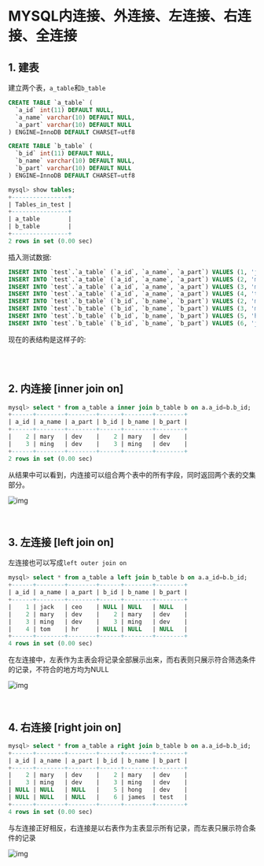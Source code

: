 # **MYSQL内连接、外连接、左连接、右连接、全连接**

## **1. 建表**

建立两个表，`a_table`和`b_table`

```sql
CREATE TABLE `a_table` (
  `a_id` int(11) DEFAULT NULL,
  `a_name` varchar(10) DEFAULT NULL,
  `a_part` varchar(10) DEFAULT NULL
) ENGINE=InnoDB DEFAULT CHARSET=utf8

CREATE TABLE `b_table` (
  `b_id` int(11) DEFAULT NULL,
  `b_name` varchar(10) DEFAULT NULL,
  `b_part` varchar(10) DEFAULT NULL
) ENGINE=InnoDB DEFAULT CHARSET=utf8
```

```sql
mysql> show tables;
+----------------+
| Tables_in_test |
+----------------+
| a_table        |
| b_table        |
+----------------+
2 rows in set (0.00 sec)
```

插入测试数据:

```sql
INSERT INTO `test`.`a_table` (`a_id`, `a_name`, `a_part`) VALUES (1, 'jack', 'ceo');
INSERT INTO `test`.`a_table` (`a_id`, `a_name`, `a_part`) VALUES (2, 'mary', 'dev');
INSERT INTO `test`.`a_table` (`a_id`, `a_name`, `a_part`) VALUES (3, 'ming', 'dev');
INSERT INTO `test`.`a_table` (`a_id`, `a_name`, `a_part`) VALUES (4, 'tom', 'hr');
INSERT INTO `test`.`b_table` (`b_id`, `b_name`, `b_part`) VALUES (2, 'mary', 'dev');
INSERT INTO `test`.`b_table` (`b_id`, `b_name`, `b_part`) VALUES (3, 'ming', 'dev');
INSERT INTO `test`.`b_table` (`b_id`, `b_name`, `b_part`) VALUES (5, 'hong', 'dev');
INSERT INTO `test`.`b_table` (`b_id`, `b_name`, `b_part`) VALUES (6, 'james', 'test');
```

现在的表结构是这样子的:

```sql
```

<br>

## **2. 内连接 [inner join on]**

```sql
mysql> select * from a_table a inner join b_table b on a.a_id=b.b_id;
+------+--------+--------+------+--------+--------+
| a_id | a_name | a_part | b_id | b_name | b_part |
+------+--------+--------+------+--------+--------+
|    2 | mary   | dev    |    2 | mary   | dev    |
|    3 | ming   | dev    |    3 | ming   | dev    |
+------+--------+--------+------+--------+--------+
2 rows in set (0.00 sec)
```

从结果中可以看到，内连接可以组合两个表中的所有字段，同时返回两个表的交集部分。

![img](https://img-blog.csdn.net/20171209135846780?watermark/2/text/aHR0cDovL2Jsb2cuY3Nkbi5uZXQvcGxnMTc=/font/5a6L5L2T/fontsize/400/fill/I0JBQkFCMA==/dissolve/70/gravity/SouthEast)

<br>

## **3. 左连接 [left join on]**

左连接也可以写成`left outer join on`

```sql
mysql> select * from a_table a left join b_table b on a.a_id=b.b_id;
+------+--------+--------+------+--------+--------+
| a_id | a_name | a_part | b_id | b_name | b_part |
+------+--------+--------+------+--------+--------+
|    1 | jack   | ceo    | NULL | NULL   | NULL   |
|    2 | mary   | dev    |    2 | mary   | dev    |
|    3 | ming   | dev    |    3 | ming   | dev    |
|    4 | tom    | hr     | NULL | NULL   | NULL   |
+------+--------+--------+------+--------+--------+
4 rows in set (0.00 sec)
```

在左连接中，左表作为主表会将记录全部展示出来，而右表则只展示符合筛选条件的记录，不符合的地方均为NULL

![img](https://img-blog.csdn.net/20171209142610819?watermark/2/text/aHR0cDovL2Jsb2cuY3Nkbi5uZXQvcGxnMTc=/font/5a6L5L2T/fontsize/400/fill/I0JBQkFCMA==/dissolve/70/gravity/SouthEast)

<br>

## **4. 右连接 [right join on]**

```sql
mysql> select * from a_table a right join b_table b on a.a_id=b.b_id;
+------+--------+--------+------+--------+--------+
| a_id | a_name | a_part | b_id | b_name | b_part |
+------+--------+--------+------+--------+--------+
|    2 | mary   | dev    |    2 | mary   | dev    |
|    3 | ming   | dev    |    3 | ming   | dev    |
| NULL | NULL   | NULL   |    5 | hong   | dev    |
| NULL | NULL   | NULL   |    6 | james  | test   |
+------+--------+--------+------+--------+--------+
4 rows in set (0.00 sec)
```

与左连接正好相反，右连接是以右表作为主表显示所有记录，而左表只展示符合条件的记录

![img](https://img-blog.csdn.net/20171209144056668?watermark/2/text/aHR0cDovL2Jsb2cuY3Nkbi5uZXQvcGxnMTc=/font/5a6L5L2T/fontsize/400/fill/I0JBQkFCMA==/dissolve/70/gravity/SouthEast)

<br>